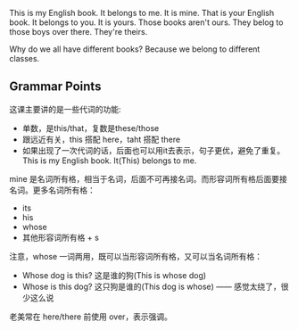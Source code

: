 This is my English book. It belongs to me. It is mine. 
That is your English book. It belongs to you. It is yours. 
Those books aren't ours. They belog to those boys over there. They're theirs.

Why do we all have different books? Because we belong to different classes. 

## Grammar Points
这课主要讲的是一些代词的功能:
- 单数，是this/that，复数是these/those
- 跟远近有关，this 搭配 here，taht 搭配 there
- 如果出现了一次代词的话，后面也可以用it去表示，句子更优，避免了重复。This is my English book. It(This) belongs to me. 

mine 是名词所有格，相当于名词，后面不可再接名词。而形容词所有格后面要接名词。更多名词所有格：
- its
- his
- whose
- 其他形容词所有格 + s

注意，whose 一词两用，既可以当形容词所有格，又可以当名词所有格：
- Whose dog is this? 这是谁的狗(This is whose dog)
- Whose is this dog? 这只狗是谁的(This dog is whose) —— 感觉太绕了，很少这么说

老美常在 here/there 前使用 over，表示强调。
